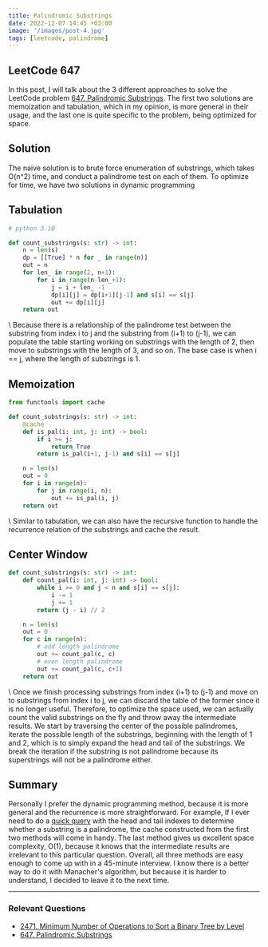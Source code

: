 ```yaml
---
title: Palindromic Substrings
date: 2022-12-07 14:45 +03:00
image: '/images/post-4.jpg'
tags: [leetcode, palindrome]
---
```


## LeetCode 647

In this post, I will talk about the 3 different approaches to solve the LeetCode problem [647. Palindromic Substrings](https://leetcode.com/problems/palindromic-substrings/description/ 'LeetCode 647. Palindromic Substrings'). The first two solutions are memoization and tabulation, which in my opinion, is more general in their usage, and the last one is quite specific to the problem, being optimized for space.

## Solution

The naive solution is to brute force enumeration of substrings, which takes O(n^2) time, and conduct a palindrome test on each of them. To optimize for time, we have two solutions in dynamic programming

## Tabulation

```python
# python 3.10

def count_substrings(s: str) -> int:
    n = len(s)
    dp = [[True] * n for _ in range(n)]
    out = n
    for len_ in range(2, n+1):
        for i in range(n-len_+1):
            j = i + len_ -1
            dp[i][j] = dp[i+1][j-1] and s[i] == s[j]
            out += dp[i][j]
    return out
```

\\
Because there is a relationship of the palindrome test between the substring from index i to j and the substring from (i+1) to (j-1), we can populate the table starting working on substrings with the length of 2, then move to substrings with the length of 3, and so on. The base case is when i == j, where the length of substrings is 1.

## Memoization

```python
from functools import cache

def count_substrings(s: str) -> int:
    @cache
    def is_pal(i: int, j: int) -> bool:
        if i >= j:
            return True
        return is_pal(i+1, j-1) and s[i] == s[j]

    n = len(s)
    out = 0
    for i in range(n):
        for j in range(i, n):
            out += is_pal(i, j)
    return out
```

\\
Similar to tabulation, we can also have the recursive function to handle the recurrence relation of the substrings and cache the result.

## Center Window

```python
def count_substrings(s: str) -> int:
    def count_pal(i: int, j: int) -> bool:
        while i >= 0 and j < n and s[i] == s[j]:
            i -= 1
            j += 1
        return (j - i) // 2

    n = len(s)
    out = 0
    for c in range(n):
        # odd length palindrome
        out += count_pal(c, c)
        # even length palindrome
        out += count_pal(c, c+1)
    return out
```

\\
Once we finish processing substrings from index (i+1) to (j-1) and move on to substrings from index i to j, we can discard the table of the former since it is no longer useful. Therefore, to optimize the space used, we can actually count the valid substrings on the fly and throw away the intermediate results.
We start by traversing the center of the possible palindromes, iterate the possible length of the substrings, beginning with the length of 1 and 2, which is to simply expand the head and tail of the substrings. We break the iteration if the substring is not palindrome because its superstrings will not be a palindrome either.

## Summary

Personally I prefer the dynamic programming method, because it is more general and the recurrence is more straightforward. For example, If I ever need to do a [quick query](/blog/maximum-number-of-non-overlapping-palindrome-substrings) with the head and tail indexes to determine whether a substring is a palindrome, the cache constructed from the first two methods will come in handy. The last method gives us excellent space complexity, O(1), because it knows that the intermediate results are irrelevant to this particular question. Overall, all three methods are easy enough to come up with in a 45-minute interview. I know there is a better way to do it with Manacher's algorithm, but because it is harder to understand, I decided to leave it to the next time.

---

### Relevant Questions

-   [2471. Minimum Number of Operations to Sort a Binary Tree by Level](https://leetcode.com/problems/maximum-number-of-non-overlapping-palindrome-substrings/description/ 'LeetCode 2472. Maximum Number of Non-overlapping Palindrome Substrings')
-   [647. Palindromic Substrings](https://leetcode.com/problems/palindromic-substrings/description/ 'LeetCode 647. Palindromic Substrings')
